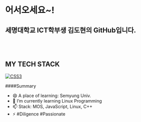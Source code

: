 ### <h1>어서오세요~!  </h1>

<h2>세명대학교 ICT학부생 김도현의 GitHub입니다.<h2>
 
<p>
  
</p>
  
<br />
<h2> MY TECH STACK </h2>

<a href = "https://www.w3schools.com/js/default.asp"><img alt="CSS3" src="https://img.shields.io/badge/JavaScriipt-F7DF1E?style=for-the-badge&logo=JavaScript&logoColor=black" />
</a>



####Summary

- 😄 A place of learning: Semyung Univ.
- 🌱 I’m currently learning Linux Programming
- 📫 Stack: MOS, JavaScript, Linux, C++
- ⚡ #Diligence #Passionate
>

